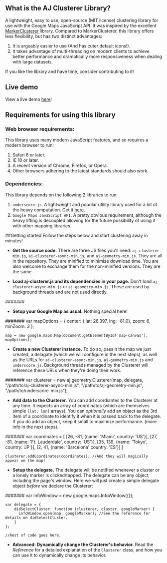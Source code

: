 ## What is the AJ Clusterer Library?

A lightweight, easy to use, open-source (MIT license) clustering library for use with the Google Maps JavaScript API.
It was inspired by the excellent [MarkerClusterer](https://github.com/googlemaps/js-marker-clusterer) library. Compared to MarkerClusterer, this library offers less flexibility, but has two distinct advantages:

1. It is arguably easier to use (And has cuter default icons!).
2. It takes advantage of multi-threading on modern clients to achieve better performance and dramatically more responsiveness when dealing with large datasets. 

If you like the library and have time, consider contributing to it!

## Live demo
View a live demo [here](https://rawgit.com/andresjacobo/aj-clusterer/master/test.html)!

## Requirements for using this library

### Web browser requirements:
This library uses many modern JavaScript features, and so requires a modern browser to run:

1. Safari 6 or later.
2. IE 10 or later.
3. A recent version of Chrome, Firefox, or Opera.
4. Other browsers adhering to the latest standards should also work.

### Dependencies:
This library depends on the following 2 libraries to run:

1. ``underscore.js``. A lightweight and popular utility library used for a lot of the heavy computation. Get it [here](http://underscorejs.org).
2. ``Google Maps JavaScript API``. A pretty obvious requirement, although the heavy lifting is decoupled allowing for the future possibility of using it with other mapping libraries.

##Getting started
Follow the steps below and start clustering away in minutes!

- **Get the source code.** There are three JS files you'll need: ``aj-clusterer-min.js``, ``aj-clusterer-async-min.js``, and ``aj-geometry-min.js``. They are all in the repository. They are minified to minimize download time. You are also welcome to exchange them for the non-minified versions. They are the same.

- **Load aj-clusterer.js and its dependencies in your page.** Don't load ``aj-clusterer-async-min.js`` or ``aj-geometry-min.js``. These are used by background threads and are not used directly.

#######
	<script src="https://maps.googleapis.com/maps/api/js?key=YOUR_API_KEY_HERE"></script>
	<script src="/path/to/underscore-min.js"></script>
	<script src="/js/path/to/aj-clusterer-min.js"></script>

- **Setup your Google Map as usual.** Nothing special here!

#######
	var mapOptions = {
  		center: { lat: 26.397, lng: -81.0},
  		zoom: 6,
  		minZoom: 3
	};
	
	map = new google.maps.Map(document.getElementById('map-canvas'), mapOptions);
	
- **Create a new Clusterer instance.** To do so, pass it the map we just created, a delagate (which we will configure in the next steps), as well as the URLs for ``aj-clusterer-async-min.js``, ``aj-geometry-min.js`` and ``underscore.js``. Background threads managed by the Clusterer will reference these URLs when they're doing their work.

#######
	var clusterer = new aj.geometry.Clusterer(map, delegate, "/path/to/aj-clusterer-async-min.js", "/path/to/aj-geometry-min.js", "/path/to/underscore-min.js");
	
- **Add data to the Clusterer.** You can add coordiantes to the Clusterer at any time. It expects an array of coordinates (which are themselves simple ``[lat, lon]`` arrays). You can *optionally* add an object as the 3rd item of a coordinate to identify it when it is passed back to the delegate. If you do add an object, keep it small to maximize performance. (more info in the next steps).

#######
	var coordinates = [ [26, -81, {name: 'Miami', country: 'US'}], 
					    [27, -81, {name: 'Ft. Lauderdale', country: 'US'}],
						[35, 139, {name: 'Tokyo', country: 'JP'}],
						[2, 41, {name: 'Barcelona' country: 'ES'}]
					  ]
	
	clusterer.addCoordinates(coordinates); //And they will magically appear on the map!
	
- **Setup the delegate.** The delegate will be notified whenever a cluster or a lonely marker is clicked/tapped. The delegate can be any object, including the page's window. Here we will just create a simple delegate object *before* we declare the Clusterer:

#######
	var infoWindow = new google.maps.InfoWindow({});

	var delegate = {
  		didSelectCluster: function (clusterer, cluster, googleMarker) { 
          infoWindow.open(map, googleMarker); //See the reference for details on didSelectCluster.
  		}
	};
	
	//Rest of code goes here.
	
- **Advanced: Dynamically change the Clusterer's behavior.** Read the *Reference* for a detailed explanation of the ``Clusterer`` class, and how you can use it to dynamically change its behavior.